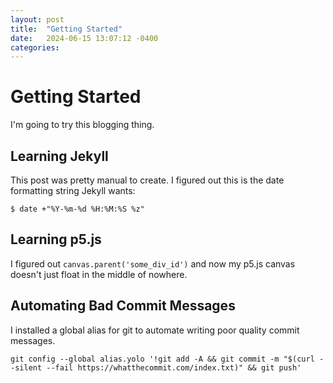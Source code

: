 ```yaml
---
layout: post
title:  "Getting Started"
date:   2024-06-15 13:07:12 -0400
categories: 
---
```


# Getting Started

I'm going to try this blogging thing.

## Learning Jekyll

This post was pretty manual to create. I figured out this is the date formatting string Jekyll wants:

`$ date +"%Y-%m-%d %H:%M:%S %z"`

## Learning p5.js

I figured out `canvas.parent('some_div_id')` and now my p5.js canvas doesn't just float in the middle of nowhere.

<div id="started"></div>
<script src="/media/started.js"></script>

## Automating Bad Commit Messages

I installed a global alias for git to automate writing poor quality commit messages.

`git config --global alias.yolo '!git add -A && git commit -m "$(curl --silent --fail https://whatthecommit.com/index.txt)" && git push'`